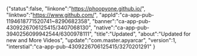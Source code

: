 
{"status":false, "linkone":"https://phoopyone.github.io/", 
"linktwo":"https://www.github.com/",
"appId":"ca-app-pub-1194618771520741~8290682358",
"banner":"ca-app-pub-4309226706125415/3407068130", 
"native":"ca-app-pub-3940256099942544/6300978111",
"title":"Updated", "about":"Updated for new and More Videos", 
"update":"com.master.apyarcar", 
"version":1, 
"interstial":"ca-app-pub-4309226706125415/3270201291" }
